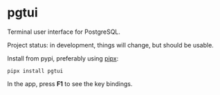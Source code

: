 pgtui
=====

Terminal user interface for PostgreSQL.

Project status: in development, things will change, but should be usable.

Install from pypi, preferably using [pipx](https://github.com/pypa/pipx):

```
pipx install pgtui
```

In the app, press **F1** to see the key bindings.
